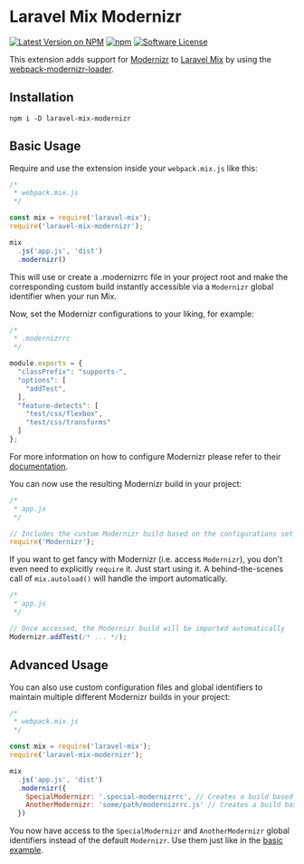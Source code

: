 # Laravel Mix Modernizr
[![Latest Version on NPM](https://img.shields.io/npm/v/laravel-mix-modernizr.svg?style=flat-square)](https://npmjs.com/package/laravel-mix-modernizr)
[![npm](https://img.shields.io/npm/dt/laravel-mix-modernizr.svg?style=flat-square)](https://www.npmjs.com/package/laravel-mix-modernizr)
[![Software License](https://img.shields.io/npm/l/laravel-mix-modernizr.svg?style=flat-square)](LICENSE)

This extension adds support for [Modernizr](https://github.com/Modernizr/Modernizr) to [Laravel Mix](https://github.com/JeffreyWay/laravel-mix) by using the [webpack-modernizr-loader](https://github.com/itgalaxy/webpack-modernizr-loader).

## Installation

```
npm i -D laravel-mix-modernizr
```

## Basic Usage

Require and use the extension inside your ``webpack.mix.js`` like this:

```javascript
/* 
 * webpack.mix.js
 */

const mix = require('laravel-mix');
require('laravel-mix-modernizr');

mix
  .js('app.js', 'dist')
  .modernizr()
```

This will use or create a .modernizrrc file in your project root and make the corresponding custom build instantly accessible via a `Modernizr` global identifier when your run Mix.

Now, set the Modernizr configurations to your liking, for example:

```javascript
/* 
 * .modernizrrc
 */

module.exports = {
  "classPrefix": "supports-",
  "options": [
    "addTest",
  ],
  "feature-detects": [
    "test/css/flexbox",
    "test/css/transforms"
  ]
};
```

For more information on how to configure Modernizr please refer to their [documentation](https://github.com/Modernizr/Modernizr/blob/master/README.md).

You can now use the resulting Modernizr build in your project:

```javascript
/* 
 * app.js
 */

// Includes the custom Modernizr build based on the configurations set in .modernizrrc
require('Modernizr');
```

If you want to get fancy with Modernizr (i.e. access `Modernizr`), you don't even need to explicitly `require` it. Just start using it. A behind-the-scenes call of `mix.autoload()` will handle the import automatically.

```javascript
/* 
 * app.js
 */

// Once accessed, the Modernizr build will be imported automatically
Modernizr.addTest(/* ... */);
```

## Advanced Usage

You can also use custom configuration files and global identifiers to maintain multiple different Modernizr builds in your project:

```javascript
/* 
 * webpack.mix.js
 */

const mix = require('laravel-mix');
require('laravel-mix-modernizr');

mix
  .js('app.js', 'dist')
  .modernizr({
    SpecialModernizr: '.special-modernizrrc', // Creates a build based on .special-modernizrrc
    AnotherModernizr: 'some/path/modernizrrc.js' // Creates a build based on some/path/modernizrrc.js
  })
```

You now have access to the `SpecialModernizr` and `AnotherModernizr` global identifiers instead of the default `Modernizr`. Use them just like in the [basic example](#basic-usage).
